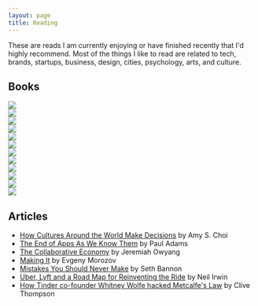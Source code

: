 ```yaml
---
layout: page
title: Reading 
---
```

These are reads I am currently enjoying or have finished recently that I'd highly recommend. Most of the things I like to read are related to tech, brands, startups, business, design, cities, psychology, arts, and culture.


## Books
<div id="BookCovers" class="one-time">
	<div><a href="http://www.amazon.com/Inspired-Create-Products-Customers-Love/dp/0981690408" target="_blank"><img src="/assets/books/inspired.png" class="fade" /></a></div>
	<div><a href="http://www.amazon.com/Voyage-Bout-Folio-French-Edition/dp/2070360288" target="_blank"><img src="/assets/books/voyage-au-bout-de-la-nuit.jpg" class="fade" /></a></div>
	<div><a href="http://www.amazon.com/Give-Take-Helping-Others-Success/dp/0143124986" target="_blank"><img src="/assets/books/give-and-take.JPG" class="fade" /></a></div>
	<div><a href="http://www.amazon.com/Age-Ambition-Chasing-Fortune-Truth-ebook/dp/B00GET185M" target="_blank"><img src="/assets/books/age-of-ambition.jpg" class="fade" /></a></div>
	<div><a href="http://www.amazon.com/The-Power-Habit-What-Business/dp/081298160X" target="_blank"><img src="/assets/books/power-of-habit.jpg" class="fade" /></a></div>
	<div><a href="http://www.amazon.com/Lean-Women-Work-Will-Lead/dp/0385349947/ref=sr_1_1?s=books&ie=UTF8&qid=1439339824&sr=1-1&keywords=lean+in" target="_blank"><img src="/assets/books/lean-in.jpg" class="fade" /></a></div>
	<div><a href="http://www.amazon.com/Quiet-Power-Introverts-World-Talking/dp/0307352153/ref=sr_1_1?s=books&ie=UTF8&qid=1439339838&sr=1-1&keywords=quiet" target="_blank"><img src="/assets/books/quiet.jpg" class="fade" /></a></div>
	<div><a href="http://www.amazon.com/Lean-Startup-Entrepreneurs-Continuous-Innovation/dp/0307887898/ref=sr_1_1?s=books&ie=UTF8&qid=1439339850&sr=1-1&keywords=lean+startup" target="_blank"><img src="/assets/books/lean-startup.jpeg" class="fade" /></a></div>
	<div><a href="http://www.amazon.com/Rework-Jason-Fried/dp/0307463745/ref=sr_1_1?s=books&ie=UTF8&qid=1439339862&sr=1-1&keywords=rework" target="_blank"><img src="/assets/books/rework.png" class="fade" /></a></div>
	<div><a href="http://www.amazon.com/Pale-Fire-Vladimir-Nabokov/dp/0679723420/ref=sr_1_1?s=books&ie=UTF8&qid=1439339873&sr=1-1&keywords=pale+fire" target="_blank"><img src="/assets/books/pale-fire.jpg" class="fade" /></a></div>
	<div><a href="http://www.amazon.com/Disciplines-Execution-Achieving-Wildly-Important/dp/145162705X/ref=sr_1_1?s=books&ie=UTF8&qid=1439339887&sr=1-1&keywords=4+disciplines+of+execution" target="_blank"><img src="/assets/books/4-disciplines-of-execution.jpg" class="fade" /></a></div>
	<div><a href="http://www.amazon.com/Win-Without-Pitching-Manifesto/dp/1605440043/ref=sr_1_1?s=books&ie=UTF8&qid=1439339900&sr=1-1&keywords=win+without+pitching" target="_blank"><img src="/assets/books/win-without-pitching.jpg" class="fade" /></a></div>
</div>

## Articles 
* <a href="http://ideas.ted.com/2014/10/21/how-cultures-around-the-world-make-decisions/" target="_blank">How Cultures Around the World Make Decisions</a> by Amy S. Choi
* <a href="http://blog.intercom.io/the-end-of-apps-as-we-know-them/" target="_blank">The End of Apps As We Know Them</a> by Paul Adams
* <a href="http://www.slideshare.net/Altimeter/the-collaborative-economy" target="_blank">The Collaborative Economy</a> by Jeremiah Owyang
* <a href="http://www.newyorker.com/magazine/2014/01/13/making-it-2" target="_blank">Making It</a> by Evgeny Morozov
* <a href="http://sethbannon.com/mistakes-you-should-never-make" target="_blank">Mistakes You Should Never Make</a> by Seth Bannon
* <a href="http://www.nytimes.com/2014/07/12/upshot/uber-lyft-and-a-road-map-for-reinventing-the-ride.html?smid=tw-nytimes&_r=0" target="_blank">Uber, Lyft and a Road Map for Reinventing the Ride</a> by Neil Irwin
* <a href="https://medium.com/message/how-tinder-co-founder-whitney-wolfe-hacked-metcalfes-law-f607dddbde66" target="_blank">How Tinder co-founder Whitney Wolfe hacked Metcalfe's Law</a> by Clive Thompson



